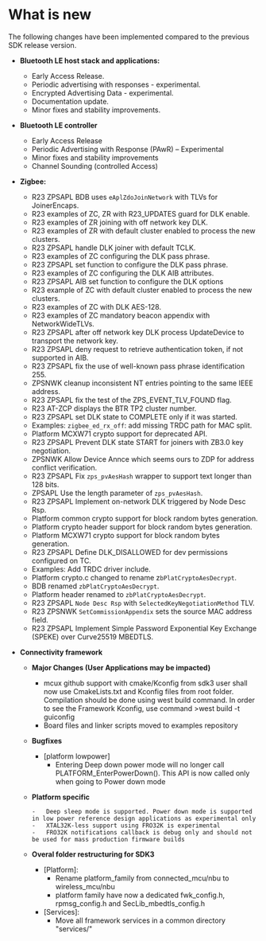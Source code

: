 # What is new

The following changes have been implemented compared to the previous SDK release version.

-   **Bluetooth LE host stack and applications:**

    -   Early Access Release.
    -   Periodic advertising with responses - experimental.
    -   Encrypted Advertising Data - experimental.
    -   Documentation update.
    -   Minor fixes and stability improvements.

-   **Bluetooth LE controller**

    - Early Access Release
    - Periodic Advertising with Response (PAwR) – Experimental
    - Minor fixes and stability improvements
    - Channel Sounding (controlled Access)

-   **Zigbee:**
    -   R23 ZPSAPL BDB uses `eAplZdoJoinNetwork` with TLVs for JoinerEncaps.
    -   R23 examples of ZC, ZR with R23\_UPDATES guard for DLK enable.
    -   R23 examples of ZR joining with off network key DLK.
    -   R23 examples of ZR with default cluster enabled to process the new clusters.
    -   R23 ZPSAPL handle DLK joiner with default TCLK.
    -   R23 examples of ZC configuring the DLK pass phrase.
    -   R23 ZPSAPL set function to configure the DLK pass phrase.
    -   R23 examples of ZC configuring the DLK AIB attributes.
    -   R23 ZPSAPL AIB set function to configure the DLK options
    -   R23 example of ZC with default cluster enabled to process the new clusters.
    -   R23 examples of ZC with DLK AES-128.
    -   R23 examples of ZC mandatory beacon appendix with NetworkWideTLVs.
    -   R23 ZPSAPL after off network key DLK process UpdateDevice to transport the network key.
    -   R23 ZPSAPL deny request to retrieve authentication token, if not supported in AIB.
    -   R23 ZPSAPL fix the use of well-known pass phrase identification 255.
    -   ZPSNWK cleanup inconsistent NT entries pointing to the same IEEE address.
    -   R23 ZPSAPL fix the test of the ZPS\_EVENT\_TLV\_FOUND flag.
    -   R23 AT-ZCP displays the BTR TP2 cluster number.
    -   R23 ZPSAPL set DLK state to COMPLETE only if it was started.
    -   Examples: `zigbee_ed_rx_off`: add missing TRDC path for MAC split.
    -   Platform MCXW71 crypto support for deprecated API.
    -   R23 ZPSAPL Prevent DLK state START for joiners with ZB3.0 key negotiation.
    -   ZPSNWK Allow Device Annce which seems ours to ZDP for address conflict verification.
    -   R23 ZPSAPL Fix `zps_pvAesHash` wrapper to support text longer than 128 bits.
    -   ZPSAPL Use the length parameter of `zps_pvAesHash`.
    -   R23 ZPSAPL Implement on-network DLK triggered by Node Desc Rsp.
    -   Platform common crypto support for block random bytes generation.
    -   Platform crypto header support for block random bytes generation.
    -   Platform MCXW71 crypto support for block random bytes generation.
    -   R23 ZPSAPL Define DLK\_DISALLOWED for dev permissions configured on TC.
    -   Examples: Add TRDC driver include.
    -   Platform crypto.c changed to rename z`bPlatCryptoAesDecrypt`.
    -   BDB renamed `zbPlatCryptoAesDecrypt`.
    -   Platform header renamed to `zbPlatCryptoAesDecrypt`.
    -   R23 ZPSAPL `Node Desc Rsp` with `SelectedKeyNegotiationMethod` TLV.
    -   R23 ZPSNWK `SetCommissionAppendix` sets the source MAC address field.
    -   R23 ZPSAPL Implement Simple Password Exponential Key Exchange \(SPEKE\) over Curve25519 MBEDTLS.

-   **Connectivity framework**

    -   **Major Changes (User Applications may be impacted)**

        -   mcux github support with cmake/Kconfig from sdk3 user shall now use CmakeLists.txt and Kconfig files from root folder. Compilation should be done using west build command. In order to see the Framework Kconfig, use command >west build -t guiconfig
        -   Board files and linker scripts moved to examples repository

    -   **Bugfixes**

        -   [platform lowpower]
            -   Entering Deep down power mode will no longer call PLATFORM_EnterPowerDown(). This API is now called only when going to Power down mode

    -   **Platform specific**

            -   Deep sleep mode is supported. Power down mode is supported in low power reference design applications as experimental only
            -   XTAL32K-less support using FRO32K is experimental 
            -   FRO32K notifications callback is debug only and should not be used for mass production firmware builds

    -   **Overal folder restructuring for SDK3**
        -   [Platform]:
            -   Rename platform_family from connected_mcu/nbu to wireless_mcu/nbu
            -   platform family have now a dedicated fwk_config.h, rpmsg_config.h and SecLib_mbedtls_config.h
        -   [Services]:
            -   Move all framework services in a common directory "services/"



